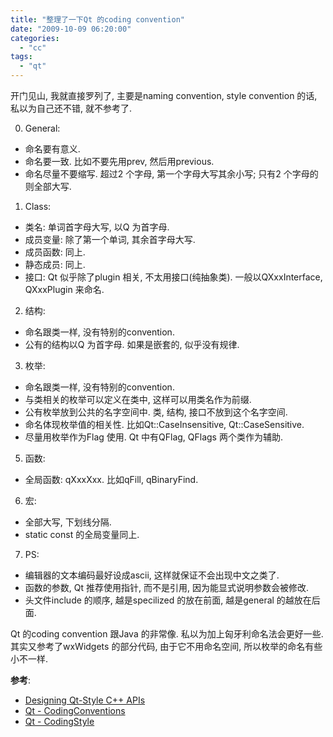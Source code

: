 ```yaml
---
title: "整理了一下Qt 的coding convention"
date: "2009-10-09 06:20:00"
categories: 
  - "cc"
tags: 
  - "qt"
---
```


开门见山, 我就直接罗列了, 主要是naming convention, style convention 的话, 私以为自己还不错, 就不参考了.

0. General:
- 命名要有意义.
- 命名要一致. 比如不要先用prev, 然后用previous.
- 命名尽量不要缩写. 超过2 个字母, 第一个字母大写其余小写; 只有2 个字母的则全部大写.

1. Class:
- 类名: 单词首字母大写, 以Q 为首字母.
- 成员变量: 除了第一个单词, 其余首字母大写.
- 成员函数: 同上.
- 静态成员: 同上.
- 接口: Qt 似乎除了plugin 相关, 不太用接口(纯抽象类). 一般以QXxxInterface, QXxxPlugin 来命名.

2. 结构:
- 命名跟类一样, 没有特别的convention.
- 公有的结构以Q 为首字母. 如果是嵌套的, 似乎没有规律.

3. 枚举:
- 命名跟类一样, 没有特别的convention.
- 与类相关的枚举可以定义在类中, 这样可以用类名作为前缀.
- 公有枚举放到公共的名字空间中. 类, 结构, 接口不放到这个名字空间.
- 命名体现枚举值的相关性. 比如Qt::CaseInsensitive, Qt::CaseSensitive.
- 尽量用枚举作为Flag 使用. Qt 中有QFlag, QFlags 两个类作为辅助.

5. 函数:
- 全局函数: qXxxXxx. 比如qFill, qBinaryFind.

6. 宏:
- 全部大写, 下划线分隔.
- static const 的全局变量同上.

7. PS:
- 编辑器的文本编码最好设成ascii, 这样就保证不会出现中文之类了.
- 函数的参数, Qt 推荐使用指针, 而不是引用, 因为能显式说明参数会被修改.
- 头文件include 的顺序, 越是specilized 的放在前面, 越是general 的越放在后面.

Qt 的coding convention 跟Java 的非常像. 私以为加上匈牙利命名法会更好一些. 其实又参考了wxWidgets 的部分代码, 由于它不用命名空间, 所以枚举的命名有些小不一样.

**参考**:
- [Designing Qt-Style C++ APIs](http://doc.trolltech.com/qq/qq13-apis.html)
- [Qt - CodingConventions](http://qt.gitorious.org/qt/pages/CodingConventions)
- [Qt - CodingStyle](http://qt.gitorious.org/qt/pages/QtCodingStyle)

